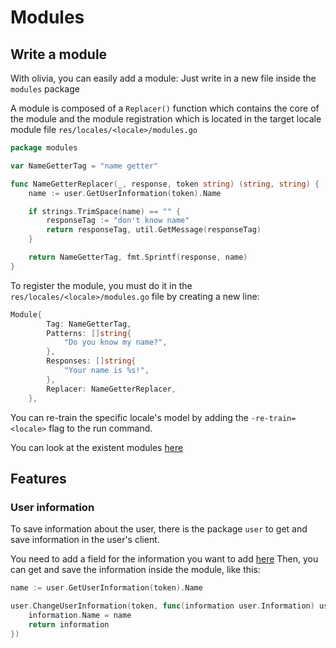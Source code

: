# Modules
## Write a module
With olivia, you can easily add a module:
Just write in a new file inside the `modules` package

A module is composed of a `Replacer()` function which contains the core of the module and the module registration which is located in the target locale module file `res/locales/<locale>/modules.go`

```go
package modules

var NameGetterTag = "name getter"

func NameGetterReplacer(_, response, token string) (string, string) {
	name := user.GetUserInformation(token).Name

	if strings.TrimSpace(name) == "" {
		responseTag := "don't know name"
		return responseTag, util.GetMessage(responseTag)
	}

	return NameGetterTag, fmt.Sprintf(response, name)
}
```

To register the module, you must do it in the `res/locales/<locale>/modules.go` file by creating a new line:
```go 
Module{
		Tag: NameGetterTag,
		Patterns: []string{
			"Do you know my name?",
		},
		Responses: []string{
			"Your name is %s!",
		},
		Replacer: NameGetterReplacer,
	},
```

You can re-train the specific locale's model by adding the `-re-train=<locale>` flag to the run command.

You can look at the existent modules [here](https://github.com/olivia-ai/olivia/tree/master/modules)

## Features 
### User information
To save information about the user, there is the package `user` to get and save information in the user's client.

You need to add a field for the information you want to add [here](https://github.com/olivia-ai/olivia/blob/master/user/information.go#L4)
Then, you can get and save the information inside the module, like this:

```go
name := user.GetUserInformation(token).Name
```

```go
user.ChangeUserInformation(token, func(information user.Information) user.Information {
	information.Name = name
	return information
})
```

